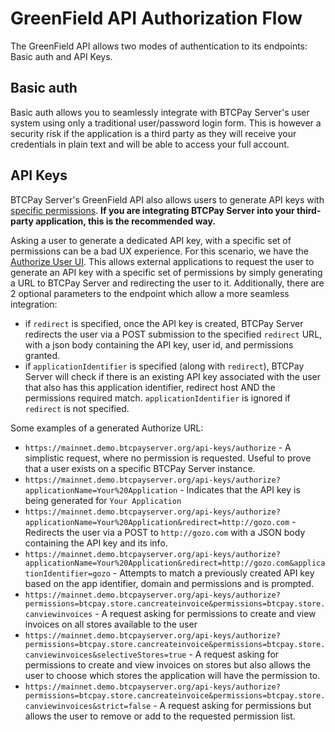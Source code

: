 
# GreenField API Authorization Flow

The GreenField API allows two modes of authentication to its endpoints: Basic auth and API Keys. 

## Basic auth
Basic auth allows you to seamlessly integrate with BTCPay Server's user system using only a traditional user/password login form. This is however a security risk if the application is a third party as they will receive your credentials in plain text and will be able to access your full account.

## API Keys
BTCPay Server's GreenField API also allows users to generate API keys with [specific permissions](https://docs.btcpayserver.org/API/Greenfield/v1/#section/Authentication/API%20Key). **If you are integrating BTCPay Server into your third-party application, this is the recommended way.**

Asking a user to generate a dedicated API key, with a specific set of permissions can be a bad UX experience. For this scenario, we have the [Authorize User UI](https://docs.btcpayserver.org/API/Greenfield/v1/#tag/Authorization). This allows external applications to request the user to generate an API key with a specific set of permissions by simply generating a URL to BTCPay Server and redirecting the user to it.
Additionally, there are 2 optional parameters to the endpoint which allow a more seamless integration:
* if `redirect` is specified, once the API key is created, BTCPay Server redirects the user via a POST submission to the specified `redirect` URL, with a json body containing the API key, user id, and permissions granted.
* if `applicationIdentifier` is specified (along with `redirect`), BTCPay Server will check if there is an existing API key associated with the user that also has this application identifier, redirect host AND the permissions required match. `applicationIdentifier` is ignored if `redirect` is not specified.

Some examples of a generated Authorize URL:
* `https://mainnet.demo.btcpayserver.org/api-keys/authorize` - A simplistic request, where no permission is requested. Useful to prove that a user exists on a specific BTCPay Server instance. 
* `https://mainnet.demo.btcpayserver.org/api-keys/authorize?applicationName=Your%20Application` - Indicates that the API key is being generated for `Your Application`
* `https://mainnet.demo.btcpayserver.org/api-keys/authorize?applicationName=Your%20Application&redirect=http://gozo.com` - Redirects the user via a POST to `http://gozo.com` with a JSON body containing the API key and its info.
* `https://mainnet.demo.btcpayserver.org/api-keys/authorize?applicationName=Your%20Application&redirect=http://gozo.com&applicationIdentifier=gozo` - Attempts to match a previously created API key based on the app identifier, domain and permissions and is prompted.
* `https://mainnet.demo.btcpayserver.org/api-keys/authorize?permissions=btcpay.store.cancreateinvoice&permissions=btcpay.store.canviewinvoices` - A request asking for permissions to create and view invoices on all stores available to the user
* `https://mainnet.demo.btcpayserver.org/api-keys/authorize?permissions=btcpay.store.cancreateinvoice&permissions=btcpay.store.canviewinvoices&selectiveStores=true` - A request asking for permissions to create and view invoices on stores but also allows the user to choose which stores the application will have the permission to.
* `https://mainnet.demo.btcpayserver.org/api-keys/authorize?permissions=btcpay.store.cancreateinvoice&permissions=btcpay.store.canviewinvoices&strict=false` - A request asking for permissions but allows the user to remove or add to the requested permission list. 
